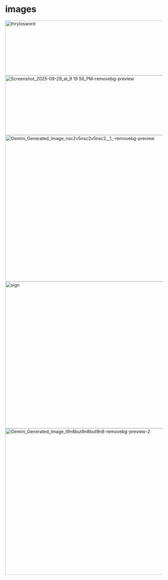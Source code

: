 # images
<img width="822" height="176" alt="thrylosword" src="https://github.com/user-attachments/assets/c9940f2b-a3e9-4bd8-9b69-827e1cab7150" />
<img width="1303" height="191" alt="Screenshot_2025-09-29_at_9 19 56_PM-removebg-preview" src="https://github.com/user-attachments/assets/fe5861f6-815a-49eb-b84a-0bcd2b50de6f" />
<img width="532" height="469" alt="Gemini_Generated_Image_nsc2v5nsc2v5nsc2__1_-removebg-preview" src="https://github.com/user-attachments/assets/fe0714f0-871e-4c2e-b452-db408ea7167d" />
<img width="532" height="469" alt="sign" src="https://github.com/user-attachments/assets/14334885-61a6-4715-8e1e-5c9dab19b03c" />

<img width="532" height="469" alt="Gemini_Generated_Image_t9n8but9n8but9n8-removebg-preview-2" src="https://github.com/user-attachments/assets/c53d924c-ac61-4cdd-bd48-40ade58d8145" />
